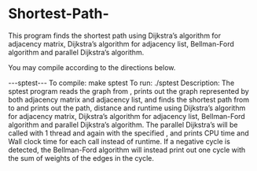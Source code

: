 # Shortest-Path-
This program finds the shortest path using Dijkstra’s algorithm for adjacency matrix, Dijkstra’s algorithm for adjacency list, Bellman-Ford algorithm and parallel Dijkstra’s algorithm.

You may compile according to the directions below.

---sptest---
To compile: make sptest
To run: ./sptest <a graph file name> <source vertex name> <destination vertex name> <number of threads> <number of threads> 
Description:
The sptest program reads the graph from <a graph file name>, prints out the graph represented by both adjacency matrix and adjacency list, and finds the shortest path from <source vertex name> to <destination vertex name> and prints out the path, distance and runtime using Dijkstra’s algorithm for adjacency matrix, Dijkstra’s algorithm for adjacency list, Bellman-Ford algorithm and parallel Dijkstra’s algorithm. The parallel Dijkstra’s will be called with 1 thread and again with the specified <number of threads> , and prints CPU time and Wall clock time for each call instead of runtime. If a negative cycle is detected, the Bellman-Ford algorithm will instead print out one cycle with the sum of weights of the edges in the cycle.
